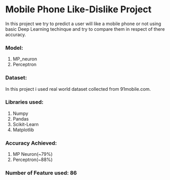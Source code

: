 # Mobile Phone Like-Dislike Project
 In this project we try to predict a user will like a mobile phone or not using basic Deep Learning techinque and try to compare them in respect of there accuracy.
 
### Model: 
 1. MP_neuron
 2. Perceptron
### Dataset:
 In this project i used real world dataset collected from 91mobile.com. 
### Libraries used:
 1. Numpy
 2. Pandas
 3. Scikit-Learn
 4. Matplotlib
### Accuracy Achieved:
 1. MP Neuron(~79%)
 2. Perceptron(~88%)
### Number of Feature used: 86
